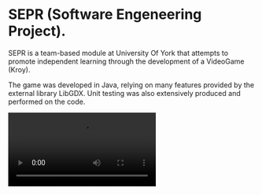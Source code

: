 # SEPR (Software Engeneering Project).

SEPR is a team-based module at University Of York that attempts to promote independent learning through the development of a VideoGame (Kroy).

The game was developed in Java, relying on many features provided by the external library LibGDX.
Unit testing was also extensively produced and performed on the code.


<video>
      <source src=”https://vimeo.com/user126667518/review/476850682/6008a9234c” type=video/ogg>
    </video>

